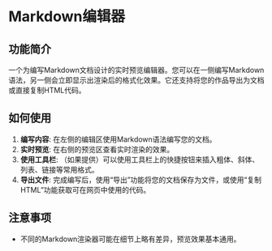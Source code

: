 # Markdown编辑器

## 功能简介

一个为编写Markdown文档设计的实时预览编辑器。您可以在一侧编写Markdown语法，另一侧会立即显示出渲染后的格式化效果。它还支持将您的作品导出为文档或直接复制HTML代码。

## 如何使用

1.  **编写内容**: 在左侧的编辑区使用Markdown语法编写您的文档。
2.  **实时预览**: 在右侧的预览区查看实时渲染的效果。
3.  **使用工具栏**: （如果提供）可以使用工具栏上的快捷按钮来插入粗体、斜体、列表、链接等常用格式。
4.  **导出文件**: 完成编写后，使用“导出”功能将您的文档保存为文件，或使用“复制HTML”功能获取可在网页中使用的代码。

## 注意事项

- 不同的Markdown渲染器可能在细节上略有差异，预览效果基本通用。